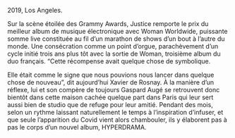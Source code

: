 2019, Los Angeles. 

Sur la scène étoilée des Grammy Awards, Justice remporte le prix du meilleur album de musique électronique avec Woman Worldwide, puissante somme live constituée au fil d’un marathon de shows d’un bout à l’autre du monde. Une consécration comme un point d’orgue, parachèvement d’un cycle initié trois ans plus tôt avec la sortie de Woman, troisième album du
duo français. “Cette récompense avait quelque chose de symbolique. 

Elle était comme le signe que nous pouvions nous lancer dans quelque chose de nouveau”, dit aujourd’hui Xavier de Rosnay.
À la manière d’un réflexe, lui et son compère de toujours Gaspard Augé se retrouvent donc bientôt dans cette maison cachée quelque part dans Paris qui leur sert aussi bien de studio que de refuge pour leur amitié. Pendant des mois, selon un rythme laissant naturellement le temps à l’inspiration d’infuser, et que seule l’apparition du Covid vient alors chambouler, ils y élaborent pas à pas le corps d’un nouvel album, HYPERDRAMA.

